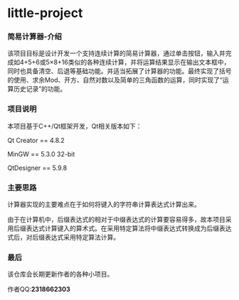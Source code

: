 # little-project

### 简易计算器-介绍
该项目目标是设计开发一个支持连续计算的简易计算器，通过单击按钮，输入并完成如4+5+6或5×8+16类似的各种连续计算，并将运算结果显示在输出文本框中，同时也具备清空、后退等基础功能。并适当拓展了计算器的功能。最终实现了括号的使用、求余Mod、开方、自然对数以及简单的三角函数的运算，同时实现了“运算历史记录”的功能。

### 项目说明

本项目基于C++/Qt框架开发，Qt相关版本如下：

Qt Creator == 4.8.2

MinGW == 5.3.0 32-bit

QtDesigner == 5.9.8

### 主要思路

计算器实现的主要难点在于如何将键入的字符串计算表达式计算出来。

由于在计算机中，后缀表达式的相对于中缀表达式的计算要容易得多，故本项目采用后缀表达式计算键入的算术式。在采用特定算法将中缀表达式转换成为后缀表达式后，对后缀表达式采用特定算法计算。

### 最后

该仓库会长期更新作者的各种小项目。

作者QQ:**2318662303**



